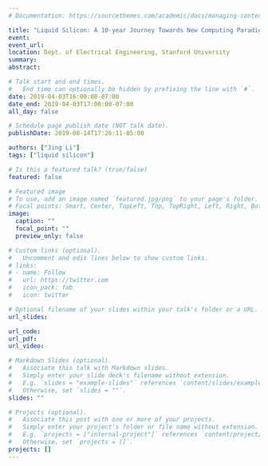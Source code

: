 ```yaml
---
# Documentation: https://sourcethemes.com/academic/docs/managing-content/

title: "Liquid Silicon: A 10-year Journey Towards New Computing Paradigm"
event:
event_url:
location: Dept. of Electrical Engineering, Stanford University
summary:
abstract:

# Talk start and end times.
#   End time can optionally be hidden by prefixing the line with `#`.
date: 2019-04-03T16:00:00-07:00
date_end: 2019-04-03T17:00:00-07:00
all_day: false

# Schedule page publish date (NOT talk date).
publishDate: 2019-08-14T17:26:11-05:00

authors: ["Jing Li"]
tags: ["liquid silicon"]

# Is this a featured talk? (true/false)
featured: false

# Featured image
# To use, add an image named `featured.jpg/png` to your page's folder. 
# Focal points: Smart, Center, TopLeft, Top, TopRight, Left, Right, BottomLeft, Bottom, BottomRight.
image:
  caption: ""
  focal_point: ""
  preview_only: false

# Custom links (optional).
#   Uncomment and edit lines below to show custom links.
# links:
# - name: Follow
#   url: https://twitter.com
#   icon_pack: fab
#   icon: twitter

# Optional filename of your slides within your talk's folder or a URL.
url_slides:

url_code:
url_pdf:
url_video:

# Markdown Slides (optional).
#   Associate this talk with Markdown slides.
#   Simply enter your slide deck's filename without extension.
#   E.g. `slides = "example-slides"` references `content/slides/example-slides.md`.
#   Otherwise, set `slides = ""`.
slides: ""

# Projects (optional).
#   Associate this post with one or more of your projects.
#   Simply enter your project's folder or file name without extension.
#   E.g. `projects = ["internal-project"]` references `content/project/deep-learning/index.md`.
#   Otherwise, set `projects = []`.
projects: []
---
```

